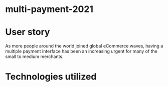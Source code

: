 # multi-payment-2021

# User story
As more people around the world joined global eCommerce waves, having a multiple payment interface has been an increasing urgent for many of the small to medium merchants. 

# Technologies utilized
